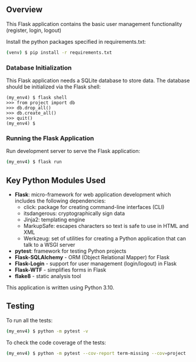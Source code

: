 ## Overview

This Flask application contains the basic user management functionality (register, login, logout)

Install the python packages specified in requirements.txt:

```sh
(venv) $ pip install -r requirements.txt
```

### Database Initialization

This Flask application needs a SQLite database to store data. The database should be initialized via the Flask shell:

```
(my_env4) $ flask shell
>>> from project import db
>>> db.drop_all()
>>> db.create_all()
>>> quit()
(my_env4) $
```

### Running the Flask Application

Run development server to serve the Flask application:

```sh
(my_env4) $ flask run
```

## Key Python Modules Used

- **Flask**: micro-framework for web application development which includes the following dependencies:
  - click: package for creating command-line interfaces (CLI)
  - itsdangerous: cryptographically sign data
  - Jinja2: templating engine
  - MarkupSafe: escapes characters so text is safe to use in HTML and XML
  - Werkzeug: set of utilities for creating a Python application that can talk to a WSGI server
- **pytest**: framework for testing Python projects
- **Flask-SQLAlchemy** - ORM (Object Relational Mapper) for Flask
- **Flask-Login** - support for user management (login/logout) in Flask
- **Flask-WTF** - simplifies forms in Flask
- **flake8** - static analysis tool

This application is written using Python 3.10.

## Testing

To run all the tests:

```sh
(my_env4) $ python -m pytest -v
```

To check the code coverage of the tests:

```sh
(my_env4) $ python -m pytest --cov-report term-missing --cov=project
```
